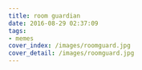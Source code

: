 ```yaml
---
title: room guardian
date: 2016-08-29 02:37:09
tags:
- memes
cover_index: /images/roomguard.jpg
cover_detail: /images/roomguard.jpg
---
```

